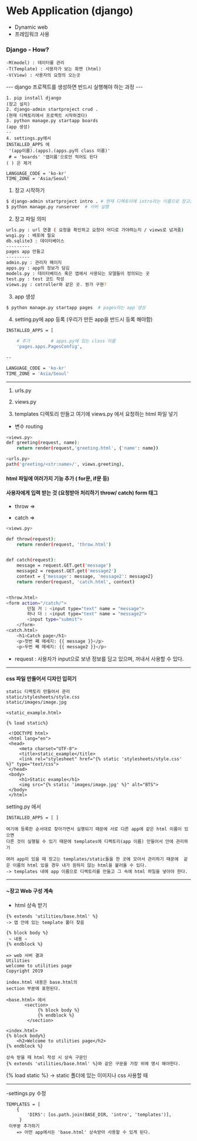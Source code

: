 # Web Application (django)

- Dynamic web
- 프레임워크 사용

### Django - How?

``` :bash
-M(model) : 데이터를 관리
-T(Template) : 사용자가 보는 화면 (html)
-V(View) : 사용자의 요청의 오는곳
```



--- django 프로젝트를 생성하면 반드시 실행해야 하는 과정 ---

```
1. pip install django
(장고 설치)
2. django-admin startproject crud .
(현재 디렉토리에서 프로젝트 시작하겠다)
3. python manage.py startapp boards
(app 생성)
--
4. settings.py에서
INSTALLED_APPS 에 
 '(app이름).(apps).(apps.py의 class 이름)'  
 # = 'boards' '앱이름'으로만 적어도 된다
( ) 은 제거

LANGUAGE_CODE = 'ko-kr'
TIME_ZONE = 'Asia/Seoul'
```



1. 장고 시작하기

```bash
$ django-admin startproject intro . # 현재 디렉토리에 intro라는 이름으로 장고를 시작해라
$ python manage.py runserver  # 서버 실행
```

2. 장고 파일 의미

```bash
urls.py : url 연결 ( 요청을 확인하고 요청이 어디로 가야하는지 / views로 넘겨줌)
wsgi.py : 배포에 필요
db.sqlite3 : 데이터베이스
---------
pages app 만들고
---------
admin.py : 관리자 페이지
apps.py : app의 정보가 담김
models.py : 데이터베이스 혹은 앱에서 사용되는 모델들이 정의되는 곳
test.py : test 코드 작성
views.py : cotroller와 같은 곳. 뭔가 구현?
```

3. app 생성

```bash
$ python manage.py startapp pages  # pages라는 app 생성
```

4. setting.py에 app 등록 (우리가 만든 app을 반드시 등록 해야함)

```bash
INSTALLED_APPS = [

	# 추가        # apps.py에 있는 class 이름
    'pages.apps.PagesConfig',  
    
--

LANGUAGE_CODE = 'ko-kr'
TIME_ZONE = 'Asia/Seoul'

```



---



1. urls.py

2. views.py

3. templates 디렉토리 만들고 여기에 views.py 에서 요청하는 html 파일 넣기



- 변수 routing

```bash
<views.py>
def greeting(request, name):
    return render(request,'greeting.html', {'name': name})

<urls.py>
path('greeting/<str:name>/', views.greeting),
```



#### html 파일에 여러가지 기능 추가 ( for문, if문 등)





#### 사용자에게 입력 받는 것 (요청받아 처리하기 throw/ catch) form 태그

- throw   =>

- catch    =>

```bash
<views.py>

def throw(request):
    return render(request, 'throw.html')


def catch(request):
    message = request.GET.get('message')
    message2 = request.GET.get('message2')
    context = {'message': message, 'message2': message2}
    return render(request, 'catch.html', context)


<throw.html>
<form action="/catch/">
        던질 거 : <input type="text" name = "message">
        하나 더 : <input type="text" name = "message2">
        <input type="submit">
    </form>
<catch.html>
    <h1>Catch page</h1>
    <p>첫번 째 메세지: {{ message }}</p>
    <p>두번 째 메세지: {{ message2 }}</p> 
```

- request : 사용자가 input으로 보낸 정보를 담고 있으며, 꺼내서 사용할 수 있다.



---

#### css 파일 만들어서 디자인 입히기					

```bash
static 디렉토리 만들어서 관리
static/stylesheets/style.css
static/images/image.jpg
```

```
<static_example.html>

{% load static%}

 <!DOCTYPE html>
 <html lang="en">
 <head>
     <meta charset="UTF-8">
     <title>static_example</title>
     <link rel="stylesheet" href="{% static 'stylesheets/style.css' %}" type="text/css">
 </head>
 <body>
     <h1>Static example</h1>
     <img src="{% static 'images/image.jpg' %}" alt="BTS">
 </body>
 </html>
```



setting.py 에서 

```
INSTALLED_APPS = [ ]

여기에 등록한 순서대로 찾아가면서 실행되기 때문에 서로 다른 app에 같은 html 이름이 있으면 
다른 것이 실행될 수 있기 때문에 templates에 디렉토리(app 이름) 만들어서 안에 관리하기

```
```buildoutcfg
여러 app이 있을 때 장고는 templates/static들을 한 곳에 모아서 관리하기 때문에  같은 이름의 html 있을 경우 내가 원하지 않는 html을 불러올 수 있다.
-> templates 내에 app 이름으로 디렉토리를 만들고 그 속에 html 파일을 넣아야 한다.
```

---

#### ~장고 Web 구성 계속

- html 상속 받기 
```buildoutcfg
{% extends 'utilities/base.html' %}
-> 앱 안에 있는 template 폴더 찾음

{% block body %}
 ~ 내용 ~
{% endblock %}

=> web 서버 결과
Utilities
welcome to utilities page
Copyright 2019

index.html 내용은 base.html의 
section 부분에 표현된다.

<base.html> 에서
       <section>
            {% block body %}
            {% endblock %}
        </section>
        
<index.html>
{% block body%}
    <h2>Welcome to utilities page</h2>
{% endblock %}

```

```buildoutcfg
상속 받을 때 html 작성 시 상속 구문인 
{% extends 'utilities/base.html' %}와 같은 구문을 가장 위에 명시 해야한다.

```

{% load static %}
-> static 폴더에 있는 이미지나 css 사용할 때

---

-settings.py 수정
```buildoutcfg
TEMPLATES = [
    {
        'DIRS': [os.path.join(BASE_DIR, 'intro', 'templates')],
     } 
 이부분 추가하기 
    => 어떤 app에서든 'base.html' 상속받아 사용할 수 있게 된다.
       
```

